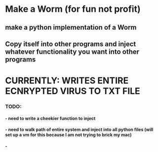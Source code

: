 # Make a Worm (for fun not profit)

## make a python implementation of a Worm
## Copy itself into other programs and inject whatever functionality you want into other programs


# CURRENTLY: WRITES ENTIRE ECNRYPTED VIRUS TO TXT FILE



### TODO:
#### - need to write a cheekier function to inject
#### - need to walk path of entire system and inject into all python files (will set up a vm for this because I am not trying to brick my mac)
#### - 
